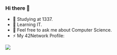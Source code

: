 ### Hi there 👋

- 🔭 Studying at 1337.
- 🌱 Learning IT.
- 💬 Feel free to ask me about Computer Science.
- ⚡ My 42Network Profile:

![](https://badge1337.norshiden.repl.co/badge/nelidris)
